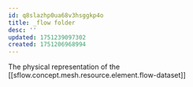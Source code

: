 ```yaml
---
id: q8slazhp0ua68v3hsggkp4o
title: _flow folder
desc: ''
updated: 1751239097302
created: 1751206968994
---
```


The physical representation of the [[sflow.concept.mesh.resource.element.flow-dataset]]